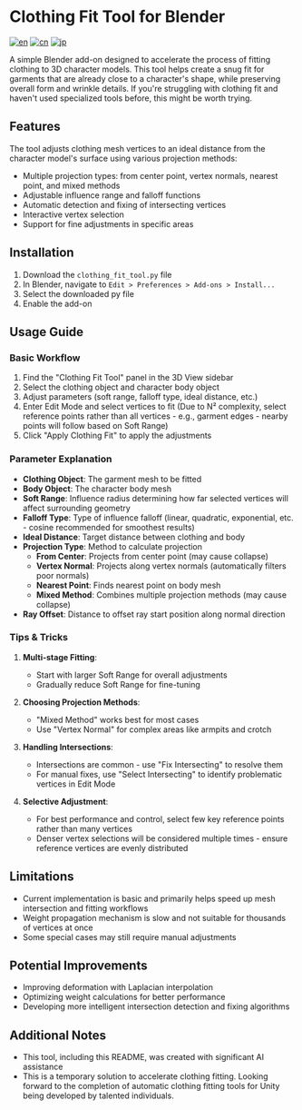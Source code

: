 # Clothing Fit Tool for Blender

[![en](https://img.shields.io/badge/lang-English-blue.svg)](README.md)
[![cn](https://img.shields.io/badge/语言-中文-red.svg)](README.zh-CN.md)
[![jp](https://img.shields.io/badge/言語-日本語-white.svg)](README.ja.md)

A simple Blender add-on designed to accelerate the process of fitting clothing to 3D character models. This tool helps create a snug fit for garments that are already close to a character's shape, while preserving overall form and wrinkle details. If you're struggling with clothing fit and haven't used specialized tools before, this might be worth trying.

## Features

The tool adjusts clothing mesh vertices to an ideal distance from the character model's surface using various projection methods:

- Multiple projection types: from center point, vertex normals, nearest point, and mixed methods
- Adjustable influence range and falloff functions
- Automatic detection and fixing of intersecting vertices
- Interactive vertex selection
- Support for fine adjustments in specific areas

## Installation

1. Download the `clothing_fit_tool.py` file
2. In Blender, navigate to `Edit > Preferences > Add-ons > Install...`
3. Select the downloaded py file
4. Enable the add-on

## Usage Guide

### Basic Workflow

1. Find the "Clothing Fit Tool" panel in the 3D View sidebar
2. Select the clothing object and character body object
3. Adjust parameters (soft range, falloff type, ideal distance, etc.)
4. Enter Edit Mode and select vertices to fit (Due to N² complexity, select reference points rather than all vertices - e.g., garment edges - nearby points will follow based on Soft Range)
5. Click "Apply Clothing Fit" to apply the adjustments

### Parameter Explanation

- **Clothing Object**: The garment mesh to be fitted
- **Body Object**: The character body mesh
- **Soft Range**: Influence radius determining how far selected vertices will affect surrounding geometry
- **Falloff Type**: Type of influence falloff (linear, quadratic, exponential, etc. - cosine recommended for smoothest results)
- **Ideal Distance**: Target distance between clothing and body
- **Projection Type**: Method to calculate projection
  - **From Center**: Projects from center point (may cause collapse)
  - **Vertex Normal**: Projects along vertex normals (automatically filters poor normals)
  - **Nearest Point**: Finds nearest point on body mesh
  - **Mixed Method**: Combines multiple projection methods (may cause collapse)
- **Ray Offset**: Distance to offset ray start position along normal direction

### Tips & Tricks

1. **Multi-stage Fitting**: 
   - Start with larger Soft Range for overall adjustments
   - Gradually reduce Soft Range for fine-tuning

2. **Choosing Projection Methods**:
   - "Mixed Method" works best for most cases
   - Use "Vertex Normal" for complex areas like armpits and crotch

3. **Handling Intersections**:
   - Intersections are common - use "Fix Intersecting" to resolve them
   - For manual fixes, use "Select Intersecting" to identify problematic vertices in Edit Mode

4. **Selective Adjustment**:
   - For best performance and control, select few key reference points rather than many vertices
   - Denser vertex selections will be considered multiple times - ensure reference vertices are evenly distributed

## Limitations

- Current implementation is basic and primarily helps speed up mesh intersection and fitting workflows
- Weight propagation mechanism is slow and not suitable for thousands of vertices at once
- Some special cases may still require manual adjustments

## Potential Improvements

- Improving deformation with Laplacian interpolation
- Optimizing weight calculations for better performance
- Developing more intelligent intersection detection and fixing algorithms

## Additional Notes

- This tool, including this README, was created with significant AI assistance
- This is a temporary solution to accelerate clothing fitting. Looking forward to the completion of automatic clothing fitting tools for Unity being developed by talented individuals.
